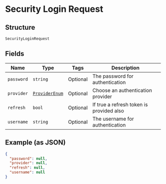 
# Security Login Request

## Structure

`SecurityLoginRequest`

## Fields

| Name | Type | Tags | Description |
|  --- | --- | --- | --- |
| `password` | `string` | Optional | The password for authentication |
| `provider` | [`ProviderEnum`](/doc/models/provider-enum.md) | Optional | Choose an authentication provider |
| `refresh` | `bool` | Optional | If true a refresh token is provided also |
| `username` | `string` | Optional | The username for authentication |

## Example (as JSON)

```json
{
  "password": null,
  "provider": null,
  "refresh": null,
  "username": null
}
```

